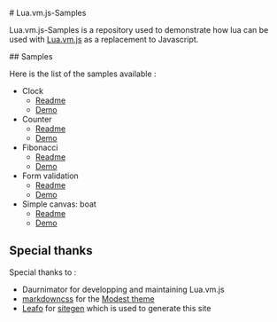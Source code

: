 # Lua.vm.js-Samples

Lua.vm.js-Samples is a repository used to demonstrate how lua can be used with [Lua.vm.js](https://github.com/daurnimator/lua.vm.js) as a replacement to Javascript.

## Samples

Here is the list of the samples available :

-   Clock
    -   [Readme]($root/../samples/clock/index.html)
    -   [Demo](/Lua.vm.js-Samples/samples/clock/)
-   Counter
    -   [Readme]($root/../samples/counter/index.html)
    -   [Demo](/Lua.vm.js-Samples/samples/counter/)
-   Fibonacci
    -   [Readme]($root/../samples/fibonacci/index.html)
    -   [Demo](/Lua.vm.js-Samples/samples/fibonacci/)
-   Form validation
    -   [Readme]($root/../samples/form-validation/index.html)
    -   [Demo](/Lua.vm.js-Samples/samples/form-validation/)
-   Simple canvas: boat
    -   [Readme]($root/../samples/simple-canvas/index.html)
    -   [Demo](/Lua.vm.js-Samples/samples/simple-canvas/)

## Special thanks

Special thanks to :

-   Daurnimator for developping and maintaining Lua.vm.js
-   [markdowncss](https://github.com/markdowncss) for the [Modest theme](https://github.com/markdowncss/modest)
-   [Leafo](https://twitter.com/moonscript) for [sitegen](https://github.com/leafo/sitegen) which is used to generate this site
